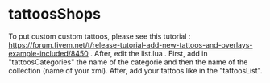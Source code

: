 # tattoosShops

To put custom custom tattoos, please see this tutorial : https://forum.fivem.net/t/release-tutorial-add-new-tattoos-and-overlays-example-included/8450 . After, edit the list.lua . First, add in "tattoosCategories" the name of the categorie and then the name of the collection (name of your xml). After, add your tattoos like in the "tattoosList".
